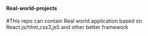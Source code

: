 #### Real-world-projects
 #This repo can contain  Real world application based on React.js/html,css3,js5
 and other better framework
